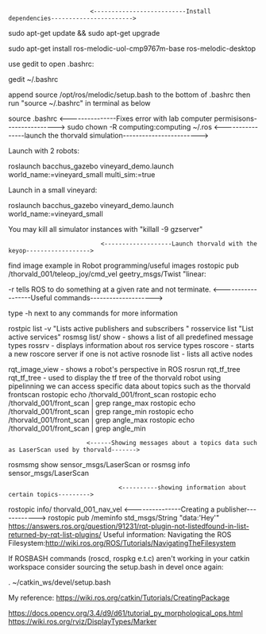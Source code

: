 
                           <--------------------------Install dependencies----------------------->

sudo apt-get update && sudo apt-get upgrade


sudo apt-get install ros-melodic-uol-cmp9767m-base ros-melodic-desktop

use gedit to open .bashrc:

gedit ~/.bashrc

append source /opt/ros/melodic/setup.bash to the bottom of .bashrc
then run "source ~/.bashrc" in terminal as below

source .bashrc
                           <---------------Fixes error with lab computer permisisons---------------->
sudo chown -R computing:computing ~/.ros
                            <----------------launch the thorvald simulation------------------------>

Launch with 2 robots:

roslaunch bacchus_gazebo vineyard_demo.launch world_name:=vineyard_small multi_sim:=true

Launch in a small vineyard:

roslaunch bacchus_gazebo vineyard_demo.launch world_name:=vineyard_small

You may kill all simulator instances with "killall -9 gzserver"

                              <-------------------Launch thorvald with the keyop------------------>

find image example in Robot programming/useful images
rostopic pub /thorvald_001/teleop_joy/cmd_vel geetry_msgs/Twist "linear:

-r tells ROS to do something at a given rate and not terminate.
                                    <------------------Useful commands-------------------->

type -h next to any commands for more information

rostpic list -v "Lists active publishers and subscribers "
rosservice list "List active services"
rosmsg list/ show - shows a list of all predefined message types 
rossrv - displays information about ros service types
roscore -  starts a new roscore server if one is not active
rosnode list - lists all active nodes

rqt_image_view - shows a robot's perspective in ROS
rosrun rqt_tf_tree rqt_tf_tree - used to display the tf tree of the thorvald robot
using pipelinning we can access specific data about topics such as the thorvald frontscan
rostopic echo /thorvald_001/front_scan
rostopic echo /thorvald_001/front_scan | grep range_max
rostopic echo /thorvald_001/front_scan | grep range_min
rostopic echo /thorvald_001/front_scan | grep angle_max
rostopic echo /thorvald_001/front_scan | grep angle_min

                          <------Showing messages about a topics data such as LaserScan used by thorvald------->
rosmsmg show sensor_msgs/LaserScan or rosmsg info sensor_msgs/LaserScan

                                   <----------showing information about certain topics--------->
rostopic info/ thorvald_001_nav_vel
                                     <---------------Creating a publisher------------>
  rostopic pub /meminfo std_msgs/String "data:'Hey'"
<If you get issues with rqt_launchtree this webpage can help>
  https://answers.ros.org/question/91231/rqt-plugin-not-listedfound-in-list-returned-by-rqt-list-plugins/
Useful information:
Navigating the ROS Filesystem:http://wiki.ros.org/ROS/Tutorials/NavigatingTheFilesystem

If ROSBASH commands (roscd, rospkg e.t.c) aren't working in your catkin workspace consider sourcing the setup.bash in devel once again:
  
. ~/catkin_ws/devel/setup.bash  
  
My reference: https://wiki.ros.org/catkin/Tutorials/CreatingPackage

  https://docs.opencv.org/3.4/d9/d61/tutorial_py_morphological_ops.html
  https://wiki.ros.org/rviz/DisplayTypes/Marker
